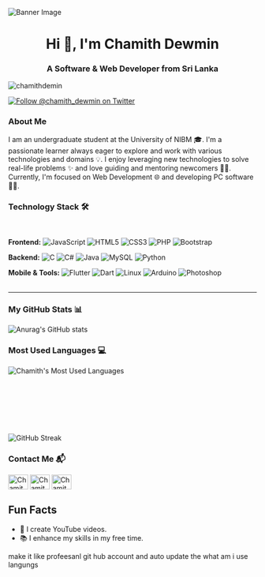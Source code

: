 
![Banner Image](https://i0.wp.com/boingboing.net/wp-content/uploads/2023/03/Python.jpeg?fit=1200%2C800&ssl=1)

<h1 align="center" class="heading-element" dir="auto">Hi 👋, I'm Chamith Dewmin</h1>
<h3 align="center" class="heading-element" dir="auto">A Software & Web Developer from Sri Lanka</h3>

<p align="left"> <img src="https://komarev.com/ghpvc/?username=chamithdemin&label=Profile%20views&color=0e75b6&style=flat" alt="chamithdemin" /> </p>

<a href="https://twitter.com/chamith_dewmin" target="_blank">
  <img src="https://img.shields.io/twitter/follow/chamith_dewmin?logo=twitter&style=for-the-badge" alt="Follow @chamith_dewmin on Twitter" style="max-width: 100%;">
</a>

<h3>About Me</h3>
<p> I am an undergraduate student at the University of NIBM 🎓. I'm a passionate learner always eager to explore and work with various technologies and domains 💡. I enjoy leveraging new technologies to solve real-life problems ✨ and love guiding and mentoring newcomers 👨‍💻. Currently, I'm focused on Web Development 🌐 and developing PC software 👨‍💻.</p>

### Technology Stack 🛠️
<br>

**Frontend:**
![JavaScript](https://img.shields.io/badge/-JavaScript-F7DF1E?&logo=javascript&logoColor=black)
![HTML5](https://img.shields.io/badge/-HTML5-E34F26?&logo=html5&logoColor=white)
![CSS3](https://img.shields.io/badge/-CSS3-1572B6?&logo=css3)
![PHP](https://img.shields.io/badge/-PHP-787CB5?&logo=php)
![Bootstrap](https://img.shields.io/badge/-Bootstrap-563D7C?&logo=bootstrap)

**Backend:**
![C](https://img.shields.io/badge/-C-000?&logo=C)
![C#](https://img.shields.io/badge/-C%23-239120?&logo=csharp&logoColor=white)
![Java](https://img.shields.io/badge/-Java-007396?&logo=java)
![MySQL](https://img.shields.io/badge/-MySQL-4479A1?&logo=mysql&logoColor=white)
![Python](https://img.shields.io/badge/-Python-3776AB?&logo=python&logoColor=white)

**Mobile & Tools:**
![Flutter](https://img.shields.io/badge/-Flutter-02569B?&logo=flutter&logoColor=white)
![Dart](https://img.shields.io/badge/-Dart-0175C2?&logo=dart&logoColor=white)
![Linux](https://img.shields.io/badge/-Linux-FCC624?&logo=linux&logoColor=black)
![Arduino](https://img.shields.io/badge/-Arduino-00979D?&logo=arduino&logoColor=white)
![Photoshop](https://img.shields.io/badge/-Photoshop-31A8FF?&logo=adobe-photoshop&logoColor=white)
<br><br>
<hr>

### My GitHub Stats 📊

![Anurag's GitHub stats](https://github-readme-stats.vercel.app/api?username=chamithdewmin&show_icons=true&theme=radical)

### Most Used Languages 💻

<p><img align="left" src="https://github-readme-stats.vercel.app/api/top-langs/?username=chamithdewmin&layout=compact&theme=dark" alt="Chamith's Most Used Languages" /></p><br><br><br><br><br><br>
<br><br>
<img src="https://github-readme-streak-stats.herokuapp.com/?user=chamithdewmin&theme=dark" alt="GitHub Streak" />


### Contact Me 📬

<a href="https://twitter.com/chamith_dewmin" target="_blank">
  <img align="center" src="https://raw.githubusercontent.com/rahuldkjain/github-profile-readme-generator/master/src/images/icons/Social/twitter.svg" alt="Chamith Dewmin" height="30" width="40" style="max-width: 100%;"></a>
<a href="https://linkedin.com/in/chamith-dewmin-623b52301" rel="nofollow"><img align="center" src="https://raw.githubusercontent.com/rahuldkjain/github-profile-readme-generator/master/src/images/icons/Social/linked-in-alt.svg" alt="Chamith Dewmin" height="30" width="40" style="max-width: 100%;"></a>
<a href="https://instagram.com/chamith_samarakon" rel="nofollow"><img align="center" src="https://raw.githubusercontent.com/rahuldkjain/github-profile-readme-generator/master/src/images/icons/Social/instagram.svg" alt="Chamith_Samarakon" height="30" width="40" style="max-width: 100%;"></a>

<h2>Fun Facts</h2>
<ul>
  <li>🎥 I create YouTube videos.</li>
  <li>📚 I enhance my skills in my free time.</li>
</ul> make it like profeesanl git hub account and auto update the what am i use langungs
